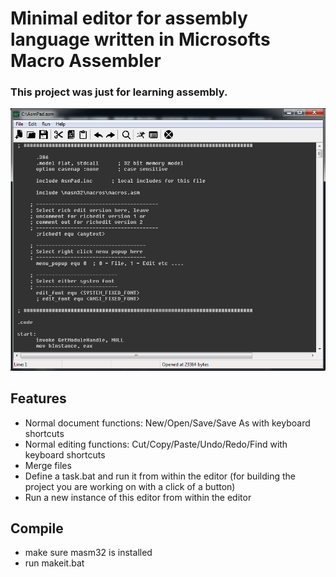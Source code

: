 # Minimal editor for assembly language written in Microsofts Macro Assembler

### This project was just for learning assembly.

![Alt text](readme/screenshot1.png?raw=true "")

## Features
- Normal document functions: New/Open/Save/Save As with keyboard shortcuts
- Normal editing functions: Cut/Copy/Paste/Undo/Redo/Find with keyboard shortcuts
- Merge files
- Define a task.bat and run it from within the editor (for building the project you are working on with a click of a button)
- Run a new instance of this editor from within the editor

## Compile
- make sure masm32 is installed
- run makeit.bat
